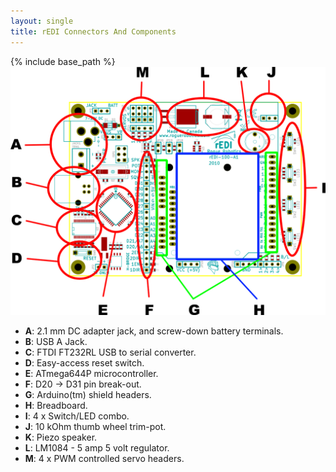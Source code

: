 ```yaml
---
layout: single
title: rEDI Connectors And Components
---
```

{% include base_path %}
![rEDI Connectors and Components](images/redi-bubbles.png)

  * **A**: 2.1 mm DC adapter jack, and screw-down battery terminals.
  * **B**: USB A Jack.
  * **C**: FTDI FT232RL USB to serial converter.
  * **D**: Easy-access reset switch.
  * **E**: ATmega644P microcontroller.
  * **F**: D20 → D31 pin break-out.
  * **G**: Arduino(tm) shield headers.
  * **H**: Breadboard.
  * **I**: 4 x Switch/LED combo.
  * **J**: 10 kOhm thumb wheel trim-pot.
  * **K**: Piezo speaker.
  * **L**: LM1084 - 5 amp 5 volt regulator.
  * **M**: 4 x PWM controlled servo headers.
